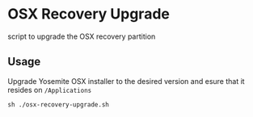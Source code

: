 # OSX Recovery Upgrade

script to upgrade the OSX recovery partition


## Usage

Upgrade Yosemite OSX installer to the desired version and esure that it resides on ```/Applications```

```
sh ./osx-recovery-upgrade.sh
```


